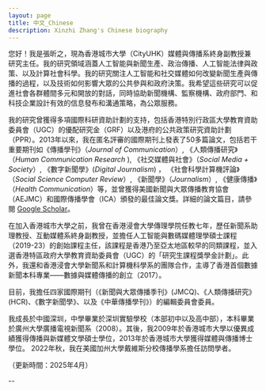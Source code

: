 ```yaml
---
layout: page
title: 中文_Chinese
description: Xinzhi Zhang's Chinese biography 
---
```



您好！我是張昕之，現為香港城市大學（CityUHK）媒體與傳播系終身副教授兼研究主任。我的研究領域涵蓋人工智能與新聞生產、政治傳播、人工智能法律與政策、以及計算社會科學。我的研究關注人工智能和社交媒體如何改變新聞生產與傳播的過程，以及技術如何影響大眾的公共參與和政府決策。我希望這些研究可以促進社會各群體間多元和開放的對話，同時協助新聞機構、監察機構、政府部門、和科技企業設計有效的信息發布和溝通策略，為公眾服務。

我的研究曾獲得多項國際科研資助計劃的支持，包括香港特別行政區大學教育資助委員會（UGC）的優配研究金（GRF）以及港府的公共政策研究資助計劃（PPR）。2013年以來，我在匿名評審的國際期刊上發表了50多篇論文，包括若干重要期刊如《傳播學刊》（*Journal of Communication*）, 《人類傳播研究》（*Human Communication Research* ), 《社交媒體與社會》（*Social Media + Society*）, 《數字新聞學》(*Digital Journalism*) ， 《社會科學計算機評論》（*Social Science Computer Review*）, 《新聞學》（*Journalism*）, 《健康傳播》（*Health Communication*）等，並曾獲得美國新聞與大眾傳播教育協會（AEJMC）和國際傳播學會（ICA）頒發的最佳論文獎。詳細的論文篇目，請參閱 [Google Scholar](https://scholar.google.com.hk/citations?user=iOFeIDIAAAAJ&hl=en)。

在加入香港城市大學之前，我曾在香港浸會大學傳理學院任教七年，歷任新聞系助理教授、互動媒體系終身副教授，並擔任人工智能與數碼媒體理學碩士課程（2019-23）的創始課程主任，該課程是香港乃至亞太地區較早的同類課程，並入選香港特區政府大學教育資助委員會（UGC）的「研究生課程獎學金計劃」。此外，我還和香港浸會大學新聞系和計算機科學系的團隊合作，主導了香港首個數據新聞本科專業——數據與媒體傳播的創立（2017）。

目前，我擔任四家國際期刊（《新聞與大眾傳播季刊》(JMCQ)、《人類傳播研究》(HCR)、《數字新聞學》、以及《中華傳播學刊》）的編輯委員會委員。

我成長於中國深圳，中學畢業於深圳實驗學校（本部初中以及高中部），本科畢業於廣州大學廣播電視新聞系（2008）。其後，我2009年於香港城市大學以優異成績獲得傳播與新媒體文學碩士學位，2013年於香港城市大學獲得媒體與傳播博士學位。 2022年秋，我在美國加州大學戴維斯分校傳播學系擔任訪問學者。

（更新時間：2025年4月） 


--
